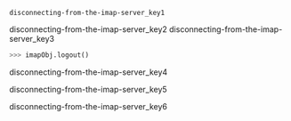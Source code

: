 ```ngMeta
disconnecting-from-the-imap-server_key1
```

disconnecting-from-the-imap-server_key2
disconnecting-from-the-imap-server_key3


```python
>>> imapObj.logout()
```
disconnecting-from-the-imap-server_key4



disconnecting-from-the-imap-server_key5


disconnecting-from-the-imap-server_key6
